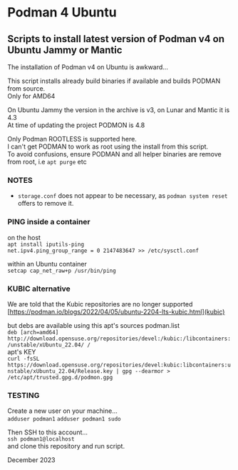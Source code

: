 # Podman 4 Ubuntu

## Scripts to install latest version of Podman v4 on Ubuntu Jammy or Mantic

The installation of Podman v4 on Ubuntu is awkward...

This script installs already build binaries if available and builds PODMAN from source.\
Only for AMD64

On Ubuntu Jammy the version in the archive is v3, on Lunar and Mantic it is 4.3\
At time of updating the project PODMON is 4.8

Only Podman ROOTLESS is supported here.\
I can't get PODMAN to work as root using the install from this script.\
To avoid confusions, ensure PODMAN and all helper binaries are remove from root, i.e `apt purge` etc

###  NOTES
* `storage.conf` does not appear to be necessary, as `podman system reset` offers to remove it.


### PING inside a container
on the host\
`apt install iputils-ping`\
`net.ipv4.ping_group_range = 0 2147483647 >> /etc/sysctl.conf`

within an Ubuntu container\
`setcap cap_net_raw+p /usr/bin/ping`

### KUBIC alternative
We are told that the Kubic repositories are no longer supported\
[https://podman.io/blogs/2022/04/05/ubuntu-2204-lts-kubic.html](kubic)

but debs are available using this apt's sources podman.list\
`deb [arch=amd64] http://download.opensuse.org/repositories/devel:/kubic:/libcontainers:/unstable/xUbuntu_22.04/ /`\
apt's KEY\
`curl -fsSL https://download.opensuse.org/repositories/devel:kubic:libcontainers:unstable/xUbuntu_22.04/Release.key | gpg --dearmor > /etc/apt/trusted.gpg.d/podmon.gpg`

### TESTING
Create a new user on your machine...\
`adduser podman1`
`adduser podman1 sudo`

Then SSH to this account...\
`ssh podman1@localhost` \
and clone this repository and run script.


December 2023
